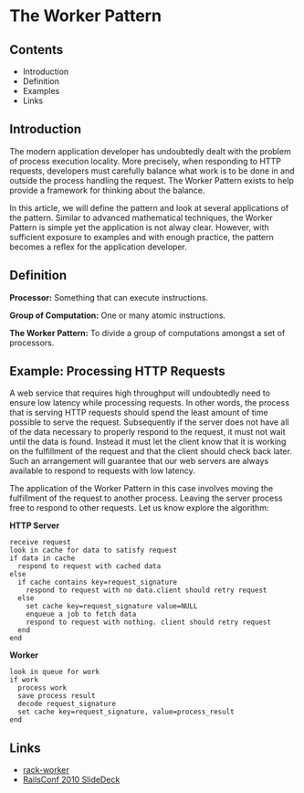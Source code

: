 The Worker Pattern
==================

Contents
--------

-   Introduction
-   Definition
-   Examples
-   Links

Introduction
------------

The modern application developer has undoubtedly dealt with the problem
of process execution locality. More precisely, when responding to HTTP
requests, developers must carefully balance what work is to be done in
and outside the process handling the request. The Worker Pattern exists
to help provide a framework for thinking about the balance.

In this article, we will define the pattern and look at several
applications of the pattern. Similar to advanced mathematical
techniques, the Worker Pattern is simple yet the application is not
alway clear. However, with sufficient exposure to examples and with
enough practice, the pattern becomes a reflex for the application
developer.

Definition
----------

**Processor:** Something that can execute instructions.

**Group of Computation:** One or many atomic instructions.

**The Worker Pattern:** To divide a group of computations amongst a set
of processors.

Example: Processing HTTP Requests
---------------------------------

A web service that requires high throughput will undoubtedly need to
ensure low latency while processing requests. In other words, the
process that is serving HTTP requests should spend the least amount of
time possible to serve the request. Subsequently if the server does not
have all of the data necessary to properly respond to the request, it
must not wait until the data is found. Instead it must let the client
know that it is working on the fulfillment of the request and that the
client should check back later. Such an arrangement will guarantee that
our web servers are always available to respond to requests with low
latency.

The application of the Worker Pattern in this case involves moving the
fulfillment of the request to another process. Leaving the server process
free to respond to other requests. Let us know explore the algorithm:

**HTTP Server**

    receive request
    look in cache for data to satisfy request
    if data in cache
      respond to request with cached data
    else
      if cache contains key=request_signature
        respond to request with no data.client should retry request
      else
        set cache key=request_signature value=NULL
        enqueue a job to fetch data
        respond to request with nothing. client should retry request
      end
    end

**Worker**

    look in queue for work
    if work
      process work
      save process result
      decode request_signature
      set cache key=request_signature, value=process_result
    end

Links
-----

-   [rack-worker](https://github.com/csquared/rack-worker)
-   [RailsConf 2010 SlideDeck](https://s3.amazonaws.com/ryandotsmith/deck.pdf)

